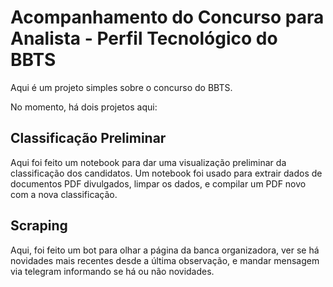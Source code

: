 # Acompanhamento do Concurso para Analista - Perfil Tecnológico do BBTS 
Aqui é um projeto simples sobre o concurso do BBTS. 

No momento, há dois projetos aqui: 

## Classificação Preliminar
Aqui foi feito um notebook para dar uma visualização preliminar da classificação dos 
candidatos. Um notebook foi usado para extrair dados de documentos PDF divulgados, 
limpar os dados, e compilar um PDF novo com a nova classificação. 

## Scraping
Aqui, foi feito um bot para olhar a página da banca organizadora, ver se há 
novidades mais recentes desde a última observação, e mandar mensagem via telegram 
informando se há ou não novidades.

